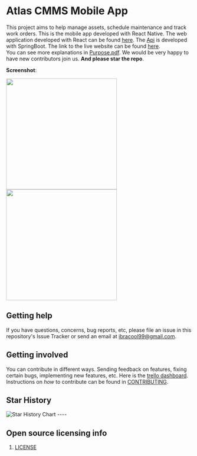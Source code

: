 # Atlas CMMS Mobile App

This project aims to help manage assets, schedule maintenance and track work orders. This is the mobile app developed
with React Native. The web application developed with React can be found [here](https://github.com/Grashjs/frontend).
The [Api](https://github.com/Grashjs/api) is developed with SpringBoot. The link to the live website can be
found [here](https://grash-cmms.com).  
You can see more explanations in [Purpose.pdf](Purpose.pdf). We would be very happy to have new contributors join us.
**And please star the repo**.

**Screenshot**:

<img src="https://i.ibb.co/B39dVjC/Screenshot-20230320-110652.jpg" width="300"/>
<img src="https://i.ibb.co/NWSfcpq/Screenshot-20230320-111216.jpg" width="300"/>

## Getting help

If you have questions, concerns, bug reports, etc, please file an issue in this repository's Issue Tracker or send an
email at ibracool99@gmail.com.

## Getting involved

You can contribute in different ways. Sending feedback on features, fixing certain bugs, implementing new features, etc.
Here is the [trello dashboard](https://trello.com/invite/b/dHcnX2Y0/ATTI9f361dff4298643df8ef3a80a1413c42E4308099/grash).
Instructions on _how_ to contribute can be found in [CONTRIBUTING](CONTRIBUTING.md).

## Star History

<picture>
  <source media="(prefers-color-scheme: light)" srcset="https://api.star-history.com/svg?repos=grashjs/mobile&type=Date" />
  <source media="(prefers-color-scheme: light)" srcset="https://api.star-history.com/svg?repos=grashjs/mobile&type=Date" />
  <img alt="Star History Chart" src="https://api.star-history.com/svg?repos=grashjs/mobile&type=Date" />
</picture>
----

## Open source licensing info

1. [LICENSE](LICENSE)
